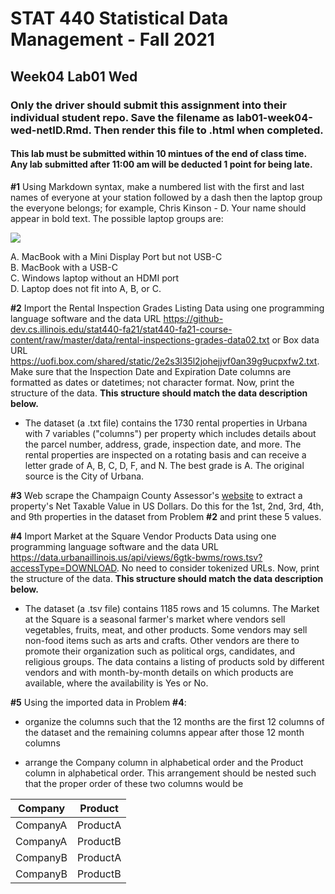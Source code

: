 # STAT 440 Statistical Data Management - Fall 2021
## Week04 Lab01 Wed
### Only the driver should submit this assignment into their individual student repo. Save the filename as lab01-week04-wed-netID.Rmd. Then render this file to .html when completed. 
#### This lab must be submitted within 10 mintues of the end of class time. Any lab submitted after 11:00 am will be deducted 1 point for being late.

**#1** Using Markdown syntax, make a numbered list with the first and last names of everyone at your station followed by a dash then the laptop group the everyone belongs; for example, Chris Kinson - D. Your name should appear in bold text. The possible laptop groups are: 

![](https://uofi.box.com/shared/static/xn4i387p017jcuxtcw1m2dzixmxr8mzt.jpg)

A. MacBook with a Mini Display Port but not USB-C  
B. MacBook with a USB-C  
C. Windows laptop without an HDMI port  
D. Laptop does not fit into A, B, or C.  

**#2** Import the Rental Inspection Grades Listing Data using one programming language software and the data URL https://github-dev.cs.illinois.edu/stat440-fa21/stat440-fa21-course-content/raw/master/data/rental-inspections-grades-data02.txt or Box data URL https://uofi.box.com/shared/static/2e2s3l35l2johejjvf0an39g9ucpxfw2.txt. Make sure that the Inspection Date and Expiration Date columns are formatted as dates or datetimes; not character format. Now, print the structure of the data. **This structure should match the data description below.** 

  - The dataset (a .txt file) contains the 1730 rental properties in Urbana with 7 variables ("columns") per property which includes details about the parcel number, address, grade, inspection date, and more. The rental properties are inspected on a rotating basis and can receive a letter grade of A, B, C, D, F, and N. The best grade is A. The original source is the City of Urbana.

**#3** Web scrape the Champaign County Assessor's [website](https://champaignil.devnetwedge.com/) to extract a property's Net Taxable Value in US Dollars. Do this for the 1st, 2nd, 3rd, 4th, and 9th properties in the dataset from Problem **#2** and print these 5 values.

**#4** Import Market at the Square Vendor Products Data using one programming language software and the data URL https://data.urbanaillinois.us/api/views/6gtk-bwms/rows.tsv?accessType=DOWNLOAD. No need to consider tokenized URLs. Now, print the structure of the data. **This structure should match the data description below.** 

  - The dataset (a .tsv file) contains 1185 rows and 15 columns. The Market at the Square is a seasonal farmer's market where vendors sell vegetables, fruits, meat, and other products. Some vendors may sell non-food items such as arts and crafts. Other vendors are there to promote their organization such as political orgs, candidates, and religious groups. The data contains a listing of products sold by different vendors and with month-by-month details on which products are available, where the availability is Yes or No.

**#5** Using the imported data in Problem **#4**: 

- organize the columns such that the 12 months are the first 12 columns of the dataset and the remaining columns appear after those 12 month columns

- arrange the Company column in alphabetical order and the Product column in alphabetical order. This arrangement should be nested such that the proper order of these two columns would be 

Company | Product
---|---
CompanyA | ProductA
CompanyA | ProductB
CompanyB | ProductA
CompanyB | ProductB
